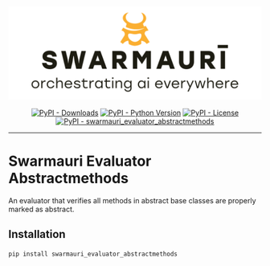 ![Swarmauri Logo](https://github.com/swarmauri/swarmauri-sdk/blob/3d4d1cfa949399d7019ae9d8f296afba773dfb7f/assets/swarmauri.brand.theme.svg)

<p align="center">
    <a href="https://pypi.org/project/swarmauri_evaluator_abstractmethods/">
        <img src="https://img.shields.io/pypi/dm/swarmauri_evaluator_abstractmethods" alt="PyPI - Downloads"/></a>
    <a href="https://pypi.org/project/swarmauri_evaluator_abstractmethods/">
        <img src="https://img.shields.io/pypi/pyversions/swarmauri_evaluator_abstractmethods" alt="PyPI - Python Version"/></a>
    <a href="https://pypi.org/project/swarmauri_evaluator_abstractmethods/">
        <img src="https://img.shields.io/pypi/l/swarmauri_evaluator_abstractmethods" alt="PyPI - License"/></a>
    <a href="https://pypi.org/project/swarmauri_evaluator_abstractmethods/">
        <img src="https://img.shields.io/pypi/v/swarmauri_evaluator_abstractmethods?label=swarmauri_evaluator_abstractmethods&color=green" alt="PyPI - swarmauri_evaluator_abstractmethods"/></a>
</p>

---

# Swarmauri Evaluator Abstractmethods

An evaluator that verifies all methods in abstract base classes are properly marked as abstract.

## Installation

```bash
pip install swarmauri_evaluator_abstractmethods
```
